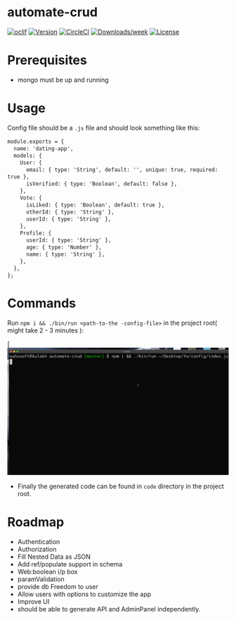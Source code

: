 # automate-crud

[![oclif](https://img.shields.io/badge/cli-oclif-brightgreen.svg)](https://oclif.io)
[![Version](https://img.shields.io/npm/v/mynewcli.svg)](https://npmjs.org/package/mynewcli)
[![CircleCI](https://circleci.com/gh/NamanAulakh/mynewcli/tree/master.svg?style=shield)](https://circleci.com/gh/NamanAulakh/mynewcli/tree/master)
[![Downloads/week](https://img.shields.io/npm/dw/mynewcli.svg)](https://npmjs.org/package/mynewcli)
[![License](https://img.shields.io/npm/l/mynewcli.svg)](https://github.com/NamanAulakh/mynewcli/blob/master/package.json)

# Prerequisites

- mongo must be up and running

# Usage

Config file should be a `.js` file and should look something like this:

<!---- [![config.js](https://github.com/NamanAulakh/automate-crud/blob/master/assets/config.png?raw=true) -->

```
module.exports = {
  name: 'dating-app',
  models: {
    User: {
      email: { type: 'String', default: '', unique: true, required: true },
      isVerified: { type: 'Boolean', default: false },
    },
    Vote: {
      isLiked: { type: 'Boolean', default: true },
      otherId: { type: 'String' },
      userId: { type: 'String' },
    },
    Profile: {
      userId: { type: 'String' },
      age: { type: 'Number' },
      name: { type: 'String' },
    },
  },
};
```

# Commands

Run `npm i && ./bin/run <path-to-the -config-file>` in the project root( might take 2 - 3 minutes ):

[![demo](https://github.com/NamanAulakh/automate-crud/blob/master/assets/1.gif?raw=true)

- Finally the generated code can be found in `code` directory in the project root.

# Roadmap

- Authentication
- Authorization
- Fill Nested Data as JSON
- Add ref/populate support in schema
- Web:boolean i/p box
- paramValidation
- provide db Freedom to user
- Allow users with options to customize the app
- Improve UI
- should be able to generate API and AdminPanel independently.


